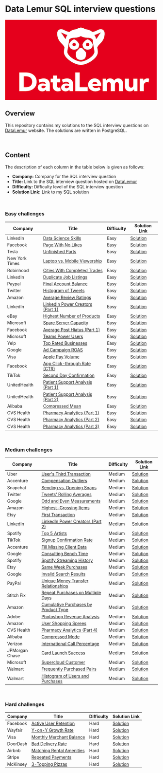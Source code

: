 # Data Lemur SQL interview questions

![](/assets/coverimage.png)

## Overview

This repository contains my solutions to the SQL interview questions on [DataLemur](https://datalemur.com/sql-interview-questions) website. The solutions are written in PostgreSQL.

<br>

## Content


The description of each column in the table below is given as follows:

- **Company:** Company for the SQL interview question
- **Title:** Link to the SQL interview question hosted on [DataLemur](https://datalemur.com/sql-interview-questions)
- **Difficulty:** Difficulty level of the SQL interview question
- **Solution Link:** Link to my SQL solution

<br>

### **Easy challenges**

| Company | Title | Difficulty | Solution Link |
|------------|------------------------|------------|-----------|
| LinkedIn | [Data Science Skills](https://datalemur.com/questions/matching-skills) | Easy | [Solution](Easy/matching-skills.sql)
| Facebook | [Page With No Likes](https://datalemur.com/questions/sql-page-with-no-likes) | Easy | [Solution](Easy/sql-page-with-no-likes.sql)
| Tesla | [Unfinished Parts](https://datalemur.com/questions/tesla-unfinished-parts) | Easy | [Solution](Easy/tesla-unfinished-parts.sql)
| New York Times | [Laptop vs. Mobile Viewership](https://datalemur.com/questions/laptop-mobile-viewership) | Easy | [Solution](Easy/laptop-mobile-viewership.sql)
| Robinhood | [Cities With Completed Trades](https://datalemur.com/questions/completed-trades) | Easy | [Solution](Easy/completed-trades.sql)
| LinkedIn | [Duplicate Job Listings](https://datalemur.com/questions/duplicate-job-listings) | Easy | [Solution](Easy/duplicate-job-listings.sql)
| Paypal | [Final Account Balance](https://datalemur.com/questions/final-account-balance) | Easy | [Solution](Easy/final-account-balance.sql)
| Twitter | [Histogram of Tweets](https://datalemur.com/questions/sql-histogram-tweets) | Easy | [Solution](Easy/sql-histogram-tweets.sql)
| Amazon | [Average Review Ratings](https://datalemur.com/questions/sql-avg-review-ratings) | Easy | [Solution](Easy/sql-avg-review-ratings.sql)
| LinkedIn | [LinkedIn Power Creators (Part 1)](https://datalemur.com/questions/linkedin-power-creators) | Easy | [Solution](Easy/linkedin-power-creators.sql)
| eBay | [Highest Number of Products](https://datalemur.com/questions/sql-highest-products) | Easy | [Solution](Easy/sql-highest-products.sql)
| Microsoft | [Spare Server Capacity](https://datalemur.com/questions/sql-spare-server-capacity) | Easy | [Solution](Easy/sql-spare-server-capacity.sql)
| Facebook | [Average Post Hiatus (Part 1)](https://datalemur.com/questions/sql-average-post-hiatus-1) | Easy | [Solution](Easy/sql-average-post-hiatus-1.sql)
| Microsoft | [Teams Power Users](https://datalemur.com/questions/teams-power-users) | Easy | [Solution](Easy/teams-power-users.sql)
| Yelp | [Top Rated Businesses](https://datalemur.com/questions/sql-top-businesses) | Easy | [Solution](Easy/sql-top-businesses.sql)
| Google | [Ad Campaign ROAS](https://datalemur.com/questions/ad-campaign-roas) | Easy | [Solution](Easy/ad-campaign-roas.sql)
| Visa | [Apple Pay Volume](https://datalemur.com/questions/apple-pay-volume) | Easy | [Solution](Easy/apple-pay-volume.sql)
| Facebook | [App Click-through Rate (CTR)](https://datalemur.com/questions/sql-app-ctr) | Easy | [Solution](Easy/sql-app-ctr.sql)
| TikTok | [Second Day Confirmation](https://datalemur.com/questions/second-day-confirmation) | Easy | [Solution](Easy/second-day-confirmation.sql)
| UnitedHealth | [Patient Support Analysis (Part 1)](https://datalemur.com/questions/frequent-callers) | Easy | [Solution](Easy/frequent-callers.sql)
| UnitedHealth | [Patient Support Analysis (Part 2)](https://datalemur.com/questions/uncategorized-calls-percentage) | Easy | [Solution](Easy/uncategorized-calls-percentage.sql)
| Alibaba | [Compressed Mean](https://datalemur.com/questions/alibaba-compressed-mean) | Easy | [Solution](Easy/alibaba-compressed-mean.sql)
| CVS Health | [Pharmacy Analytics (Part 1)](https://datalemur.com/questions/top-profitable-drugs) | Easy | [Solution](Easy/top-profitable-drugs.sql)
| CVS Health | [Pharmacy Analytics (Part 2)](https://datalemur.com/questions/non-profitable-drugs) | Easy | [Solution](Easy/non-profitable-drugs.sql)
| CVS Health | [Pharmacy Analytics (Part 3)](https://datalemur.com/questions/total-drugs-sales) | Easy | [Solution](Easy/total-drugs-sales.sql)


<br>

### **Medium challenges**
| Company | Title | Difficulty | Solution Link |
|------------|------------------------|------------|-----------|
| Uber | [User's Third Transaction](https://datalemur.com/questions/sql-third-transaction) | Medium | [Solution](Medium/sql-third-transaction.sql)
| Accenture | [Compensation Outliers](https://datalemur.com/questions/compensation-outliers) | Medium | [Solution](Medium/compensation-outliers.sql)
| Snapchat | [Sending vs. Opening Snaps](https://datalemur.com/questions/time-spent-snaps) | Medium | [Solution](Medium/time-spent-snaps.sql)
| Twitter | [Tweets' Rolling Averages](https://datalemur.com/questions/rolling-average-tweets) | Medium | [Solution](Medium/rolling-average-tweets.sql)
| Google | [Odd and Even Measurements](https://datalemur.com/questions/odd-even-measurements) | Medium | [Solution](Medium/odd-even-measurements.sql)
| Amazon | [Highest-Grossing Items](https://datalemur.com/questions/sql-highest-grossing) | Medium | [Solution](Medium/sql-highest-grossing.sql)
| Etsy | [First Transaction](https://datalemur.com/questions/sql-first-transaction) | Medium | [Solution](Medium/sql-first-transaction.sql)
| LinkedIn | [LinkedIn Power Creators (Part 2)](https://datalemur.com/questions/linkedin-power-creators-part2) | Medium | [Solution](Medium/linkedin-power-creators-part2.sql)
| Spotify | [Top 5 Artists](https://datalemur.com/questions/top-fans-rank) | Medium | [Solution](Medium/top-fans-rank.sql)
| TikTok | [Signup Confirmation Rate](https://datalemur.com/questions/signup-confirmation-rate) | Medium | [Solution](Medium/signup-confirmation-rate.sql)
| Accenture | [Fill Missing Client Data](https://datalemur.com/questions/fill-missing-product) | Medium | [Solution](Medium/fill-missing-product.sql)
| Google | [Consulting Bench Time](https://datalemur.com/questions/consulting-bench-time) | Medium | [Solution](Medium/consulting-bench-time.sql)
| Spotify | [Spotify Streaming History](https://datalemur.com/questions/spotify-streaming-history) | Medium | [Solution](Medium/spotify-streaming-history.sql)
| Etsy | [Same Week Purchases](https://datalemur.com/questions/same-week-purchases) | Medium | [Solution](Medium/same-week-purchases.sql)
| Google | [Invalid Search Results](https://datalemur.com/questions/invalid-search-pct) | Medium | [Solution](Medium/invalid-search-pct.sql)
| PayPal | [Unique Money Transfer Relationships](https://datalemur.com/questions/money-transfer-relationships) | Medium | [Solution](Medium/money-transfer-relationships.sql)
| Stitch Fix | [Repeat Purchases on Multiple Days](https://datalemur.com/questions/sql-repeat-purchases) | Medium | [Solution](Medium/sql-repeat-purchases.sql)
| Amazon | [Cumulative Purchases by Product Type](https://datalemur.com/questions/sql-purchasing-activity) | Medium | [Solution](Medium/sql-purchasing-activity.sql)
| Adobe | [Photoshop Revenue Analysis](https://datalemur.com/questions/photoshop-revenue-analysis) | Medium | [Solution](Medium/photoshop-revenue-analysis.sql)
| Amazon | [User Shopping Sprees](https://datalemur.com/questions/amazon-shopping-spree) | Medium | [Solution](Medium/amazon-shopping-spree.sql)
| CVS Health | [Pharmacy Analytics (Part 4)](https://datalemur.com/questions/top-drugs-sold) | Medium | [Solution](Medium/top-drugs-sold.sql)
| Alibaba | [Compressed Mode](https://datalemur.com/questions/alibaba-compressed-mode) | Medium | [Solution](Medium/alibaba-compressed-mode.sql)
| Verizon | [International Call Percentage](https://datalemur.com/questions/international-call-percentage) | Medium | [Solution](Medium/international-call-percentage.sql)
| JPMorgan Chase | [Card Launch Success](https://datalemur.com/questions/card-launch-success) | Medium | [Solution](Medium/card-launch-success.sql)
| Microsoft | [Supercloud Customer](https://datalemur.com/questions/supercloud-customer) | Medium | [Solution](Medium/supercloud-customer.sql)
| Walmart | [Frequently Purchased Pairs](https://datalemur.com/questions/frequently-purchased-pairs) | Medium | [Solution](Medium/frequently-purchased-pairs.sql)
| Walmart | [Histogram of Users and Purchases](https://datalemur.com/questions/histogram-users-purchases) | Medium | [Solution](Medium/histogram-users-purchases.sql)


<br>

### **Hard challenges**
| Company | Title | Difficulty | Solution Link |
|------------|------------------------|------------|-----------|
| Facebook | [Active User Retention](https://datalemur.com/questions/user-retention) | Hard | [Solution](Hard/user-retention.sql)
| Wayfair | [Y-on-Y Growth Rate](https://datalemur.com/questions/yoy-growth-rate) | Hard | [Solution](Hard/yoy-growth-rate.sql)
| Visa | [Monthly Merchant Balance](https://datalemur.com/questions/sql-monthly-merchant-balance) | Hard | [Solution](Hard/sql-monthly-merchant-balance.sql)
| DoorDash | [Bad Delivery Rate](https://datalemur.com/questions/sql-bad-experience) | Hard | [Solution](Hard/sql-bad-experience.sql)
| Airbnb | [Matching Rental Amenities](https://datalemur.com/questions/sql-bad-experience) | Hard | [Solution](Hard/sql-bad-experience.sql)
| Stripe | [Repeated Payments](https://datalemur.com/questions/repeated-payments) | Hard | [Solution](Hard/repeated-payments.sql)
| McKinsey | [3-Topping Pizzas](https://datalemur.com/questions/pizzas-topping-cost) | Hard | [Solution](Hard/pizzas-topping-cost.sql)



